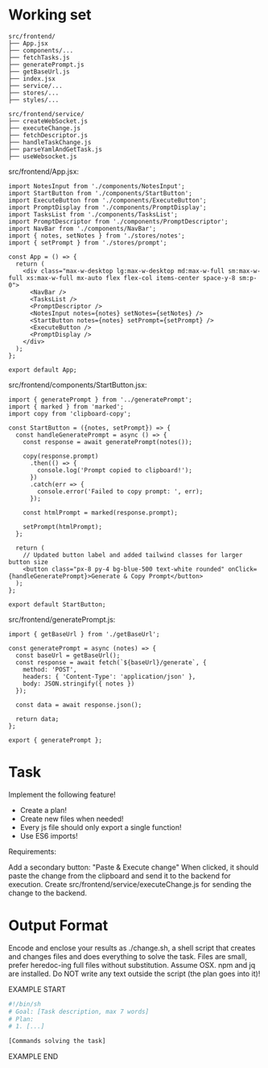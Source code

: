 # Working set

```
src/frontend/
├── App.jsx
├── components/...
├── fetchTasks.js
├── generatePrompt.js
├── getBaseUrl.js
├── index.jsx
├── service/...
├── stores/...
├── styles/...

```
```
src/frontend/service/
├── createWebSocket.js
├── executeChange.js
├── fetchDescriptor.js
├── handleTaskChange.js
├── parseYamlAndGetTask.js
├── useWebsocket.js

```
src/frontend/App.jsx:
```
import NotesInput from './components/NotesInput';
import StartButton from './components/StartButton';
import ExecuteButton from './components/ExecuteButton';
import PromptDisplay from './components/PromptDisplay';
import TasksList from './components/TasksList';
import PromptDescriptor from './components/PromptDescriptor';
import NavBar from './components/NavBar';
import { notes, setNotes } from './stores/notes';
import { setPrompt } from './stores/prompt';

const App = () => {
  return (
    <div class="max-w-desktop lg:max-w-desktop md:max-w-full sm:max-w-full xs:max-w-full mx-auto flex flex-col items-center space-y-8 sm:p-0">
      <NavBar />
      <TasksList />
      <PromptDescriptor />
      <NotesInput notes={notes} setNotes={setNotes} />
      <StartButton notes={notes} setPrompt={setPrompt} />
      <ExecuteButton />
      <PromptDisplay />
    </div>
  );
};

export default App;

```

src/frontend/components/StartButton.jsx:
```
import { generatePrompt } from '../generatePrompt';
import { marked } from 'marked';
import copy from 'clipboard-copy';

const StartButton = ({notes, setPrompt}) => {
  const handleGeneratePrompt = async () => {
    const response = await generatePrompt(notes());

    copy(response.prompt)
      .then(() => {
        console.log('Prompt copied to clipboard!');
      })
      .catch(err => {
        console.error('Failed to copy prompt: ', err);
      });

    const htmlPrompt = marked(response.prompt);

    setPrompt(htmlPrompt);
  };

  return (
    // Updated button label and added tailwind classes for larger button size
    <button class="px-8 py-4 bg-blue-500 text-white rounded" onClick={handleGeneratePrompt}>Generate & Copy Prompt</button>
  );
};

export default StartButton;

```

src/frontend/generatePrompt.js:
```
import { getBaseUrl } from './getBaseUrl';

const generatePrompt = async (notes) => {
  const baseUrl = getBaseUrl();
  const response = await fetch(`${baseUrl}/generate`, {
    method: 'POST',
    headers: { 'Content-Type': 'application/json' },
    body: JSON.stringify({ notes })
  });

  const data = await response.json();

  return data;
};

export { generatePrompt };

```


# Task

Implement the following feature!

- Create a plan!
- Create new files when needed!
- Every js file should only export a single function!
- Use ES6 imports!

Requirements:

Add a secondary button: &#34;Paste &amp; Execute change&#34;
When clicked, it should paste the change from the clipboard and
send it to the backend for execution.
Create src/frontend/service/executeChange.js for sending the change to the backend.



# Output Format

Encode and enclose your results as ./change.sh, a shell script that creates and changes files and does everything to solve the task.
Files are small, prefer heredoc-ing full files without substitution.
Assume OSX.
npm and jq are installed.
Do NOT write any text outside the script (the plan goes into it)!


EXAMPLE START

```sh
#!/bin/sh
# Goal: [Task description, max 7 words]
# Plan:
# 1. [...]

[Commands solving the task]
```

EXAMPLE END

